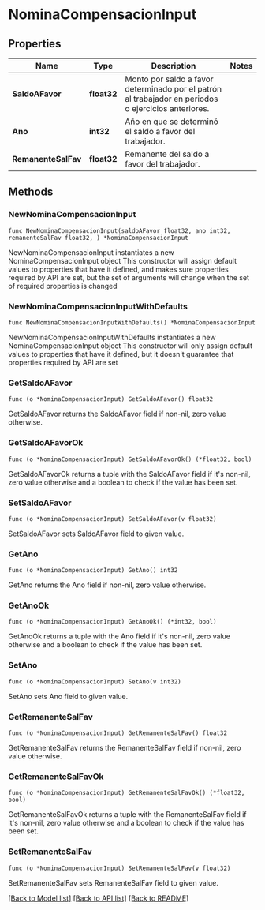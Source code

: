 # NominaCompensacionInput

## Properties

Name | Type | Description | Notes
------------ | ------------- | ------------- | -------------
**SaldoAFavor** | **float32** | Monto por saldo a favor determinado por el patrón al trabajador en periodos o ejercicios anteriores. | 
**Ano** | **int32** | Año en que se determinó el saldo a favor del trabajador. | 
**RemanenteSalFav** | **float32** | Remanente del saldo a favor del trabajador. | 

## Methods

### NewNominaCompensacionInput

`func NewNominaCompensacionInput(saldoAFavor float32, ano int32, remanenteSalFav float32, ) *NominaCompensacionInput`

NewNominaCompensacionInput instantiates a new NominaCompensacionInput object
This constructor will assign default values to properties that have it defined,
and makes sure properties required by API are set, but the set of arguments
will change when the set of required properties is changed

### NewNominaCompensacionInputWithDefaults

`func NewNominaCompensacionInputWithDefaults() *NominaCompensacionInput`

NewNominaCompensacionInputWithDefaults instantiates a new NominaCompensacionInput object
This constructor will only assign default values to properties that have it defined,
but it doesn't guarantee that properties required by API are set

### GetSaldoAFavor

`func (o *NominaCompensacionInput) GetSaldoAFavor() float32`

GetSaldoAFavor returns the SaldoAFavor field if non-nil, zero value otherwise.

### GetSaldoAFavorOk

`func (o *NominaCompensacionInput) GetSaldoAFavorOk() (*float32, bool)`

GetSaldoAFavorOk returns a tuple with the SaldoAFavor field if it's non-nil, zero value otherwise
and a boolean to check if the value has been set.

### SetSaldoAFavor

`func (o *NominaCompensacionInput) SetSaldoAFavor(v float32)`

SetSaldoAFavor sets SaldoAFavor field to given value.


### GetAno

`func (o *NominaCompensacionInput) GetAno() int32`

GetAno returns the Ano field if non-nil, zero value otherwise.

### GetAnoOk

`func (o *NominaCompensacionInput) GetAnoOk() (*int32, bool)`

GetAnoOk returns a tuple with the Ano field if it's non-nil, zero value otherwise
and a boolean to check if the value has been set.

### SetAno

`func (o *NominaCompensacionInput) SetAno(v int32)`

SetAno sets Ano field to given value.


### GetRemanenteSalFav

`func (o *NominaCompensacionInput) GetRemanenteSalFav() float32`

GetRemanenteSalFav returns the RemanenteSalFav field if non-nil, zero value otherwise.

### GetRemanenteSalFavOk

`func (o *NominaCompensacionInput) GetRemanenteSalFavOk() (*float32, bool)`

GetRemanenteSalFavOk returns a tuple with the RemanenteSalFav field if it's non-nil, zero value otherwise
and a boolean to check if the value has been set.

### SetRemanenteSalFav

`func (o *NominaCompensacionInput) SetRemanenteSalFav(v float32)`

SetRemanenteSalFav sets RemanenteSalFav field to given value.



[[Back to Model list]](../README.md#documentation-for-models) [[Back to API list]](../README.md#documentation-for-api-endpoints) [[Back to README]](../README.md)


